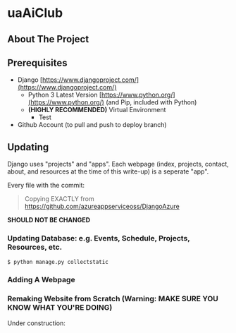 # uaAiClub

## About The Project

## Prerequisites 
* Django [https://www.djangoproject.com/](https://www.djangoproject.com/)
  * Python 3 Latest Version [https://www.python.org/](https://www.python.org/) (and Pip, included with Python) 
  * **(HIGHLY RECOMMENDED)** Virtual Environment
    * Test
* Github Account (to pull and push to deploy branch) 

## Updating

Django uses "projects" and "apps".  Each webpage (index, projects, contact, about, and resources at the time of this write-up) is a seperate "app". 

Every file with the commit: 

>Copying EXACTLY from https://github.com/azureappserviceoss/DjangoAzure 

**SHOULD NOT BE CHANGED**
### Updating Database: e.g. Events, Schedule, Projects, Resources, etc. 


```python
$ python manage.py collectstatic
```

### Adding A Webpage 

### Remaking Website from Scratch (Warning: MAKE SURE YOU KNOW WHAT YOU'RE DOING)
Under construction:
